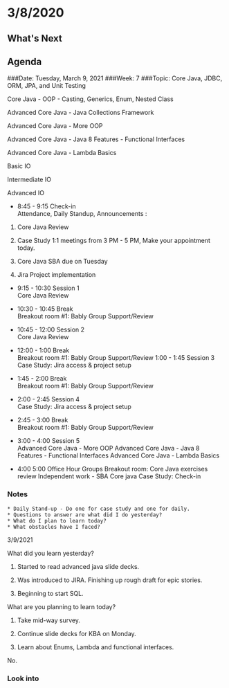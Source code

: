 # 3/8/2020 
## What's Next
###
## Agenda	
###Date:	Tuesday, March 9, 2021
###Week:	 7 
###Topic: Core Java, JDBC, ORM, JPA, and Unit Testing


 	 	 	 	
Core Java - OOP - Casting, Generics, Enum, Nested Class

Advanced Core Java - Java Collections Framework

Advanced Core Java - More OOP

Advanced Core Java - Java 8 Features - Functional Interfaces

Advanced Core Java - Lambda Basics

Basic IO

Intermediate IO

Advanced IO

 	 		
 

- 8:45	-	9:15	Check-in	
Attendance,
Daily Standup,
Announcements :

1. Core Java Review

2. Case Study 1:1 meetings from 3 PM - 5 PM, Make your appointment today.

3. Core Java SBA due on Tuesday

4. Jira Project implementation

- 9:15	-	10:30	Session 1	
Core Java Review

- 10:30	-	10:45	Break	
Breakout room #1: Bably
Group Support/Review

- 10:45	-	12:00	Session 2	
Core Java Review                          

- 12:00	-	1:00	Break	
Breakout room #1: Bably
Group Support/Review
1:00	-	1:45	Session 3	
Case Study: Jira access & project setup

              

- 1:45	-	2:00	Break	
Breakout room #1: Bably
Group Support/Review
- 2:00	-	2:45	Session 4	
Case Study: Jira access & project setup

- 2:45	-	3:00	Break	
Breakout room #1: Bably
Group Support/Review

- 3:00	-	4:00	Session 5	
Advanced Core Java - More OOP
Advanced Core Java - Java 8 Features - Functional Interfaces
Advanced Core Java - Lambda Basics

- 4:00	 	5:00	Office Hour	
Groups Breakout room: Core Java exercises review
Independent work - SBA Core java
Case Study: Check-in
### Notes

	* Daily Stand-up - Do one for case study and one for daily.
	* Questions to answer are what did I do yesterday?
	* What do I plan to learn today?
	* What obstacles have I faced?

3/9/2021

What did you learn yesterday? 

1. Started to read advanced java slide decks.

2. Was introduced to JIRA. Finishing up rough draft for epic stories.

3. Beginning to start SQL.

What are you planning to learn today?

1. Take mid-way survey.

2. Continue slide decks for KBA on Monday.

3. Learn about Enums, Lambda and functional interfaces.

No.

### Look into